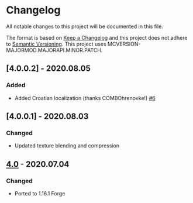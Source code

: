 # Changelog
All notable changes to this project will be documented in this file.

The format is based on [Keep a Changelog](http://keepachangelog.com/en/1.0.0/) and this project does not adhere to [Semantic Versioning](http://semver.org/spec/v2.0.0.html).
This project uses MCVERSION-MAJORMOD.MAJORAPI.MINOR.PATCH.

## [4.0.0.2] - 2020.08.05
### Added
- Added Croatian localization (thanks COMBOhrenovke!) [#6](https://github.com/TheIllusiveC4/Bedspreads/pull/6)

## [4.0.0.1] - 2020.08.03
### Changed
- Updated texture blending and compression

## [4.0](https://github.com/TheIllusiveC4/Bedspreads/compare/1.15.x...master) - 2020.07.04
### Changed
- Ported to 1.16.1 Forge
